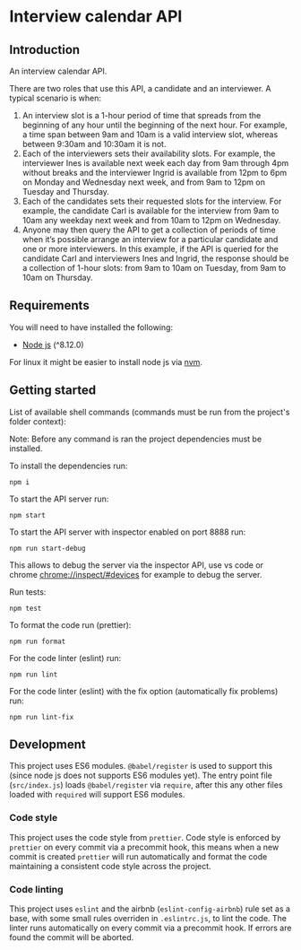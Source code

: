 # Interview calendar API

## Introduction

An interview calendar API.

There are two roles that use this API, a candidate and an interviewer.
A typical scenario is when:
1. An interview slot is a 1-hour period of time that spreads from the beginning of any hour until the beginning of the next hour.
For example, a time span between 9am and 10am is a valid interview slot, whereas between 9:30am and 10:30am it is not.
2. Each of the interviewers sets their availability slots.
For example, the interviewer Ines is available next week each day from 9am through 4pm without breaks and the interviewer Ingrid is available from 12pm to 6pm on Monday and Wednesday next week, and from 9am to 12pm on Tuesday and Thursday.
3. Each of the candidates sets their requested slots for the interview.
For example, the candidate Carl is available for the interview from 9am to 10am any weekday next week and from 10am to 12pm on Wednesday.
4. Anyone may then query the API to get a collection of periods of time when it’s possible arrange an interview for a particular candidate and one or more interviewers.
In this example, if the API is queried for the candidate Carl and interviewers Ines and Ingrid, the response should be a collection of 1-hour slots: from 9am to 10am on Tuesday, from 9am to 10am on Thursday.

## Requirements

You will need to have installed the following:

- [Node js](https://nodejs.org/en/) (^8.12.0)

For linux it might be easier to install node js via [nvm](https://github.com/creationix/nvm).

## Getting started

List of available shell commands (commands must be run from the project's folder context):

Note: Before any command is ran the project dependencies must be installed.

To install the dependencies run:
```
npm i
```

To start the API server run:
```
npm start
```

To start the API server with inspector enabled on port 8888 run:
```
npm run start-debug
```

This allows to debug the server via the inspector API, use vs code or chrome [chrome://inspect/#devices](chrome://inspect/#devices) for example to debug the server.

Run tests:
```
npm test
```

To format the code run (prettier):
```
npm run format
```

For the code linter (eslint) run:
```
npm run lint
```

For the code linter (eslint) with the fix option (automatically fix problems) run:
```
npm run lint-fix
```

## Development

This project uses ES6 modules.
`@babel/register` is used to support this (since node js does not supports ES6 modules yet).
The entry point file (`src/index.js`) loads `@babel/register` via `require`, after this any other files loaded with `required` will support ES6 modules.

### Code style

This project uses the code style from `prettier`.
Code style is enforced by `prettier` on every commit via a precommit hook, this means when a new commit is created `prettier` will run automatically and format the code maintaining a consistent code style across the project.

### Code linting

This project uses `eslint` and the airbnb (`eslint-config-airbnb`) rule set as a base, with some small rules overriden in `.eslintrc.js`, to lint the code.
The linter runs automatically on every commit via a precommit hook. If errors are found the commit will be aborted.
